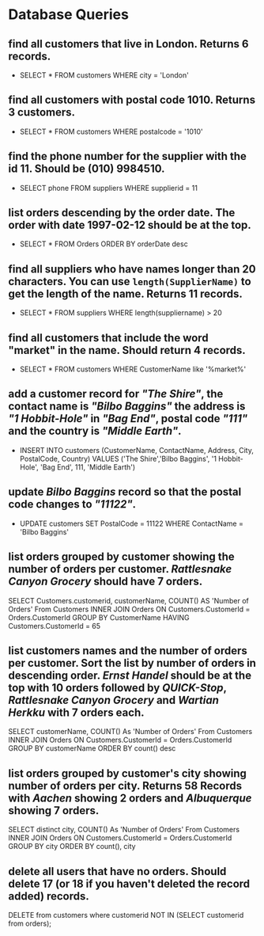 # Database Queries

## find all customers that live in London. Returns 6 records.

  * SELECT * FROM customers WHERE city = 'London'

## find all customers with postal code 1010. Returns 3 customers.

  * SELECT * FROM customers WHERE postalcode = '1010'

## find the phone number for the supplier with the id 11. Should be (010) 9984510.

  * SELECT phone FROM suppliers WHERE supplierid = 11

## list orders descending by the order date. The order with date 1997-02-12 should be at the top.

  * SELECT * FROM Orders ORDER BY orderDate desc

## find all suppliers who have names longer than 20 characters. You can use `length(SupplierName)` to get the length of the name. Returns 11 records.

  * SELECT * FROM suppliers WHERE length(suppliername) > 20

## find all customers that include the word "market" in the name. Should return 4 records.

  * SELECT * FROM customers WHERE CustomerName like '%market%'

## add a customer record for _"The Shire"_, the contact name is _"Bilbo Baggins"_ the address is _"1 Hobbit-Hole"_ in _"Bag End"_, postal code _"111"_ and the country is _"Middle Earth"_.

  * INSERT INTO customers (CustomerName, ContactName, Address, City, PostalCode, Country) VALUES ('The Shire','Bilbo Baggins', '1 Hobbit-Hole', 'Bag End', 111, 'Middle Earth') 

## update _Bilbo Baggins_ record so that the postal code changes to _"11122"_.

  * UPDATE customers SET PostalCode = 11122 WHERE ContactName = 'Bilbo Baggins'


## list orders grouped by customer showing the number of orders per customer. _Rattlesnake Canyon Grocery_ should have 7 orders.

  SELECT Customers.customerid, customerName, COUNT() AS 'Number of Orders' From Customers 
  INNER JOIN Orders ON Customers.CustomerId = Orders.CustomerId
  GROUP BY CustomerName
  HAVING Customers.CustomerId = 65

## list customers names and the number of orders per customer. Sort the list by number of orders in descending order. _Ernst Handel_ should be at the top with 10 orders followed by _QUICK-Stop_, _Rattlesnake Canyon Grocery_ and _Wartian Herkku_ with 7 orders each.

  SELECT customerName, COUNT() As 'Number of Orders' From Customers 
  INNER JOIN Orders ON Customers.CustomerId = Orders.CustomerId
  GROUP BY customerName
  ORDER BY count() desc

## list orders grouped by customer's city showing number of orders per city. Returns 58 Records with _Aachen_ showing 2 orders and _Albuquerque_ showing 7 orders.

  SELECT distinct city, COUNT() As 'Number of Orders' From Customers 
  INNER JOIN Orders ON Customers.CustomerId = Orders.CustomerId
  GROUP BY city
  ORDER BY count(), city

## delete all users that have no orders. Should delete 17 (or 18 if you haven't deleted the record added) records.

  DELETE from customers where customerid NOT IN (SELECT customerid from orders);


